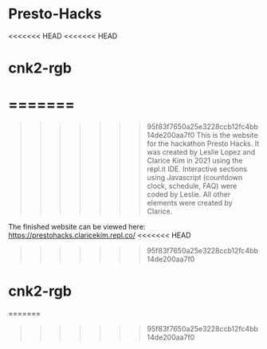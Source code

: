 # Presto-Hacks
<<<<<<< HEAD
<<<<<<< HEAD
# cnk2-rgb
=======
=======
>>>>>>> 95f83f7650a25e3228ccb12fc4bb14de200aa7f0
This is the website for the hackathon Presto Hacks. It was created by Leslie Lopez and Clarice Kim in 2021 using the repl.it IDE. 
Interactive sections using Javascript (countdown clock, schedule, FAQ) were coded by Leslie. All other elements were created by Clarice. 

The finished website can be viewed here: https://prestohacks.claricekim.repl.co/
<<<<<<< HEAD
>>>>>>> 95f83f7650a25e3228ccb12fc4bb14de200aa7f0
# cnk2-rgb
=======
>>>>>>> 95f83f7650a25e3228ccb12fc4bb14de200aa7f0

